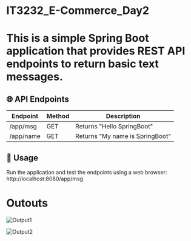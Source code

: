 # IT3232_E-Commerce_Day2

# This is a simple Spring Boot application that provides REST API endpoints to return basic text messages.  

## 🌐 API Endpoints  

| Endpoint       | Method | Description                  |
|---------------|--------|------------------------------|
| /app/msg  | GET    | Returns "Hello SpringBoot"    |
| /app/name   | GET    | Returns "My name is SpringBoot" |


## 🔧 Usage  

Run the application and test the endpoints using a web browser: 
http://localhost:8080/app/msg

# Outouts

![Output1](https://github.com/user-attachments/assets/a6516146-8e0b-49ec-9a79-fe5ca3d869c3)


![Output2](https://github.com/user-attachments/assets/b681b429-e694-4678-b854-57c3213c1b2c)
